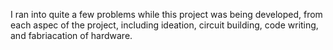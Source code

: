  I ran into quite a few problems while this project was being developed, from each aspec of the project, including ideation, circuit building, code writing, and fabriacation of hardware. 
